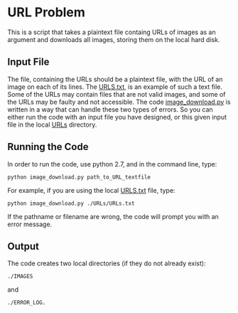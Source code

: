 # URL Problem

This is a script that takes a plaintext file containg URLs of images as an argument and downloads all images, storing them on the local hard disk.

## Input File
The file, containing the URLs should be a plaintext file, with the URL of an image on each of its lines. The [URLS.txt](https://github.com/fkamiab/url_problem/blob/master/URLs/URLs.txt), is an example of such a text file. Some of the URLs may contain files that are not valid images, and some of the URLs may be faulty and not accessible. The code [image_download.py](https://github.com/fkamiab/url_problem/blob/master/image_download.py) is written in a way that can handle these two types of errors. So you can either run the code with an input file you have designed, or this given input file in the local [URLs](https://github.com/fkamiab/url_problem/tree/master/URLs) directory.

## Running the Code
In order to run the code, use python 2.7, and in the command line, type:

~~~~
python image_download.py path_to_URL_textfile
~~~~

For example, if you are using the local [URLS.txt](https://github.com/fkamiab/url_problem/blob/master/URLs/URLs.txt) file, type:

~~~~
python image_download.py ./URLs/URLs.txt
~~~~

If the pathname or filename are wrong, the code will prompt you with an error message.

## Output

The code creates two local directories (if they do not already exist):

~~~~
./IMAGES
~~~~

and

~~~~
./ERROR_LOG.
~~~~







